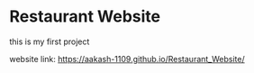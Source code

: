 ﻿# Restaurant Website




this is my first project

website link: https://aakash-1109.github.io/Restaurant_Website/
